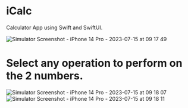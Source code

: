 # iCalc

Calculator App using Swift and SwiftUI.

![Simulator Screenshot - iPhone 14 Pro - 2023-07-15 at 09 17 49](https://github.com/tech-hardik/iCalc/assets/138746923/e7ebd666-125b-4231-9ad7-767f1fd69b41)

# Select any operation to perform on the 2 numbers.

![Simulator Screenshot - iPhone 14 Pro - 2023-07-15 at 09 18 07](https://github.com/tech-hardik/iCalc/assets/138746923/3aa2d291-d9cf-4c74-8c55-b8e88b25d127)
![Simulator Screenshot - iPhone 14 Pro - 2023-07-15 at 09 18 11](https://github.com/tech-hardik/iCalc/assets/138746923/02900bf9-cf6f-4957-9503-71a5d228eefb)
